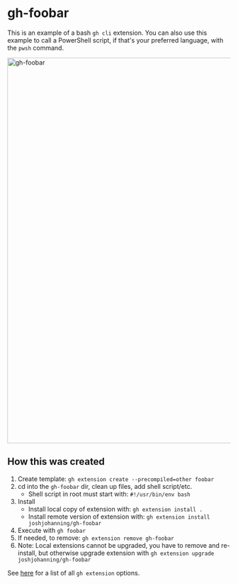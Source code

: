 # gh-foobar

This is an example of a bash `gh cli` extension. You can also use this example to call a PowerShell script, if that's your preferred language, with the `pwsh` command. 

<img width="869" alt="gh-foobar" src="https://user-images.githubusercontent.com/19912012/194949439-429d9cac-6412-4f1e-8191-cbce6c3b3c34.png">

## How this was created

1. Create template: `gh extension create --precompiled=other foobar`
2. cd into the `gh-foobar` dir, clean up files, add shell script/etc.
    - Shell script in root must start with: `#!/usr/bin/env bash` 
3. Install 
    - Install local copy of extension with: `gh extension install .`
    - Install remote version of extension with: `gh extension install joshjohanning/gh-foobar`
4. Execute with `gh foobar`
5. If needed, to remove: `gh extension remove gh-foobar`
6. Note: Local extensions cannot be upgraded, you have to remove and re-install, but otherwise upgrade extension with `gh extension upgrade joshjohanning/gh-foobar`

See [here](https://cli.github.com/manual/gh_extension) for a list of all `gh extension` options. 
